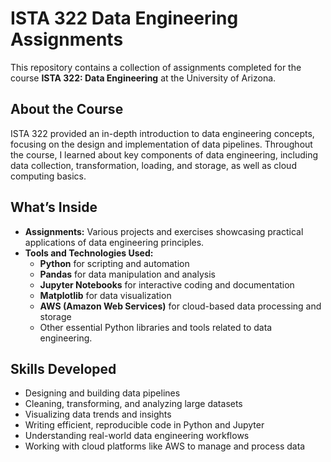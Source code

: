 # ISTA 322 Data Engineering Assignments

This repository contains a collection of assignments completed for the course **ISTA 322: Data Engineering** at the University of Arizona.

## About the Course

ISTA 322 provided an in-depth introduction to data engineering concepts, focusing on the design and implementation of data pipelines. Throughout the course, I learned about key components of data engineering, including data collection, transformation, loading, and storage, as well as cloud computing basics.

## What’s Inside

- **Assignments:** Various projects and exercises showcasing practical applications of data engineering principles.
- **Tools and Technologies Used:**  
  - **Python** for scripting and automation  
  - **Pandas** for data manipulation and analysis  
  - **Jupyter Notebooks** for interactive coding and documentation  
  - **Matplotlib** for data visualization  
  - **AWS (Amazon Web Services)** for cloud-based data processing and storage  
  - Other essential Python libraries and tools related to data engineering.

## Skills Developed

- Designing and building data pipelines  
- Cleaning, transforming, and analyzing large datasets  
- Visualizing data trends and insights  
- Writing efficient, reproducible code in Python and Jupyter  
- Understanding real-world data engineering workflows  
- Working with cloud platforms like AWS to manage and process data
